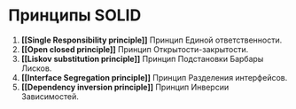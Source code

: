 # Принципы SOLID
1. **[[Single Responsibility principle]]** Принцип Единой ответственности.
2. **[[Open closed principle]]** Принцип Открытости-закрытости.
3. **[[Liskov substitution principle]]** Принцип Подстановки Барбары Лисков.
4. **[[Interface Segregation principle]]** Принцип Разделения интерфейсов.
5. **[[Dependency inversion principle]]** Принцип Инверсии Зависимостей.